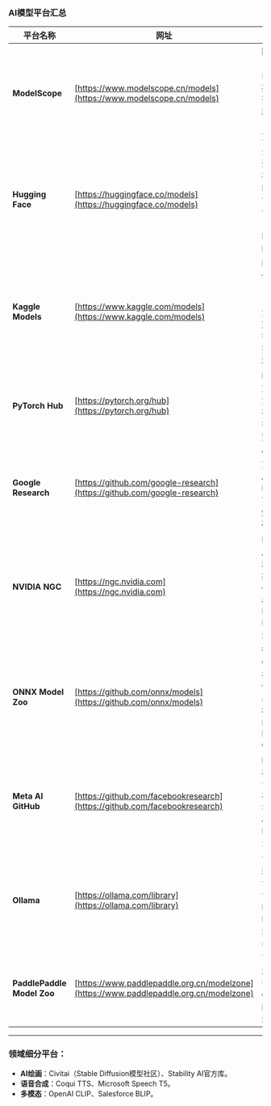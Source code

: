 ### **AI模型平台汇总**

| 平台名称              | 网址                                                                 | 描述                                                                                     |
|-----------------------|----------------------------------------------------------------------|------------------------------------------------------------------------------------------|
| **ModelScope**        | [https://www.modelscope.cn/models](https://www.modelscope.cn/models) | 阿里巴巴推出的AI模型共享平台，提供丰富的预训练模型和开发工具（支持中英文）。             |
| **Hugging Face**      | [https://huggingface.co/models](https://huggingface.co/models)       | 全球最大的开源AI模型社区，涵盖NLP、视觉、语音等领域的模型（如Stable Diffusion、BERT）。  |
| **Kaggle Models**     | [https://www.kaggle.com/models](https://www.kaggle.com/models)       | Kaggle 提供的机器学习和深度学习模型库，涵盖图像、文本、语音等领域，支持直接运行和微调。 |
| **PyTorch Hub**       | [https://pytorch.org/hub](https://pytorch.org/hub)                   | PyTorch官方模型库，涵盖计算机视觉、NLP等领域的研究模型。                                |
| **Google Research**   | [https://github.com/google-research](https://github.com/google-research) | Google官方开源项目库，发布BERT、T5、ViT等知名模型代码和权重。                           |
| **NVIDIA NGC**        | [https://ngc.nvidia.com](https://ngc.nvidia.com)                     | NVIDIA深度学习模型和工具库，提供GPU优化的预训练模型（如Megatron-LM、CV模型）。           |
| **ONNX Model Zoo**    | [https://github.com/onnx/models](https://github.com/onnx/models)     | 微软支持的ONNX格式模型库，提供跨框架部署的预训练模型（如ResNet、Mask R-CNN）。           |
| **Meta AI GitHub**    | [https://github.com/facebookresearch](https://github.com/facebookresearch) | Meta开源模型库，包含Llama系列、Segment Anything、DINO等前沿模型。                      |
| **Ollama**            | [https://ollama.com/library](https://ollama.com/library)             | 专注于本地运行的大型语言模型平台，支持Llama、Mistral等模型的一键部署。                  |
| **PaddlePaddle Model Zoo** | [https://www.paddlepaddle.org.cn/modelzone](https://www.paddlepaddle.org.cn/modelzone) | 百度飞桨模型库，提供中文NLP、CV等领域的预训练模型。                                   |

---

### **领域细分平台**：  
   - **AI绘画**：Civitai（Stable Diffusion模型社区）、Stability AI官方库。  
   - **语音合成**：Coqui TTS、Microsoft Speech T5。  
   - **多模态**：OpenAI CLIP、Salesforce BLIP。  
